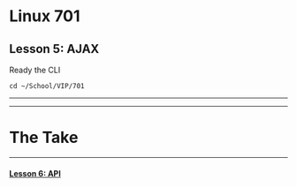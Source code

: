 # Linux 701
## Lesson 5: AJAX

Ready the CLI

```console
cd ~/School/VIP/701
```
___


___

# The Take

___

#### [Lesson 6: API](https://github.com/inkVerb/vip/blob/master/701/Lesson-06.md)
